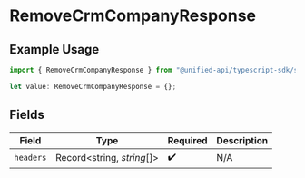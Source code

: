 # RemoveCrmCompanyResponse

## Example Usage

```typescript
import { RemoveCrmCompanyResponse } from "@unified-api/typescript-sdk/sdk/models/operations";

let value: RemoveCrmCompanyResponse = {};
```

## Fields

| Field                      | Type                       | Required                   | Description                |
| -------------------------- | -------------------------- | -------------------------- | -------------------------- |
| `headers`                  | Record<string, *string*[]> | :heavy_check_mark:         | N/A                        |